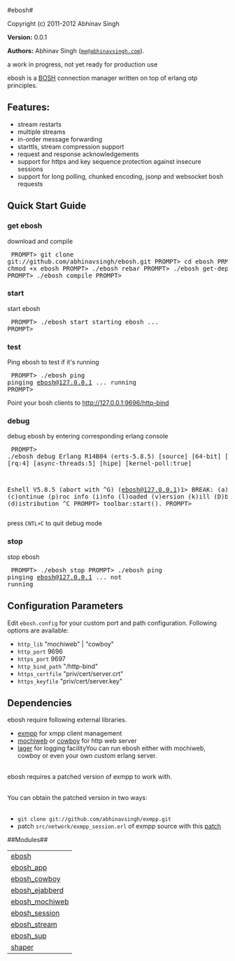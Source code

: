 

#ebosh#


Copyright (c) 2011-2012 Abhinav Singh

__Version:__ 0.0.1

__Authors:__ Abhinav Singh ([`me@abhinavsingh.com`](mailto:me@abhinavsingh.com)).

a work in progress, not yet ready for production use

ebosh is a [BOSH](http://xmpp.org/extensions/xep-0124.md) connection manager written on top of erlang otp principles.

Features:
----------
* stream restarts
* multiple streams
* in-order message forwarding
* starttls, stream compression support
* request and response acknowledgements
* support for https and key sequence protection against insecure sessions
* support for long polling, chunked encoding, jsonp and websocket bosh requests

Quick Start Guide
------------------

### get ebosh

download and compile<pre>
PROMPT> git clone git://github.com/abhinavsingh/ebosh.git
PROMPT> cd ebosh
PRMOPT> chmod +x ebosh
PROMPT> ./ebosh rebar
PROMPT> ./ebosh get-deps
PROMPT> ./ebosh compile
PROMPT>
</pre>

### start

start ebosh<pre>
PROMPT> ./ebosh start
starting ebosh ...
PROMPT></pre>

### test

Ping ebosh to test if it's running<pre>
PROMPT> ./ebosh ping
pinging ebosh@127.0.0.1 ...
running
PROMPT></pre>

Point your bosh clients to http://127.0.0.1:9696/http-bind

### debug

debug ebosh by entering corresponding erlang console<pre>
PROMPT> ./ebosh debug
Erlang R14B04 (erts-5.8.5) [source] [64-bit] [smp:4:4] [rq:4] [async-threads:5] [hipe] [kernel-poll:true]

Eshell V5.8.5  (abort with ^G)
(ebosh@127.0.0.1)1>
BREAK: (a)bort (c)ontinue (p)roc info (i)nfo (l)oaded
       (v)ersion (k)ill (D)b-tables (d)istribution
^C
PROMPT> toolbar:start().
PROMPT>
</pre>

press `CNTL+C` to quit debug mode

### stop

stop ebosh<pre>
PROMPT> ./ebosh stop
PROMPT> ./ebosh ping
pinging ebosh@127.0.0.1 ...
not running
</pre>

Configuration Parameters
-------------------------
Edit `ebosh.config` for your custom port and path configuration. Following options are available:
* `http_lib`          "mochiweb" | "cowboy"
* `http_port`         9696
* `https_port`        9697
* `http_bind_path`    "/http-bind"
* `https_certfile`    "priv/cert/server.crt"
* `https_keyfile`     "priv/cert/server.key"

Dependencies
-------------
ebosh require following external libraries.

* [exmpp](https://github.com/abhinavsingh/exmpp/) for xmpp client management
* [mochiweb](https://github.com/abhinavsingh/mochiweb/) or [cowboy](https://github.com/abhinavsingh/cowboy/) for http web server
* [lager](https://github/abhinavsingh/lager/) for logging facilityYou can run ebosh either with mochiweb, cowboy or even your own custom erlang server.
<br></br>

ebosh requires a patched version of exmpp to work with.
<br></br>

You can obtain the patched version in two ways:
<br></br>

* `git clone git://github.com/abhinavsingh/exmpp.git`
* patch `src/network/exmpp_session.erl` of exmpp source with this [patch](https://github.com/abhinavsingh/exmpp/commit/580d736ad9c6c776ee1cc83bdcf2f63ca9096b2c)


##Modules##


<table width="100%" border="0" summary="list of modules">
<tr><td><a href="ebosh.md" class="module">ebosh</a></td></tr>
<tr><td><a href="ebosh_app.md" class="module">ebosh_app</a></td></tr>
<tr><td><a href="ebosh_cowboy.md" class="module">ebosh_cowboy</a></td></tr>
<tr><td><a href="ebosh_ejabberd.md" class="module">ebosh_ejabberd</a></td></tr>
<tr><td><a href="ebosh_mochiweb.md" class="module">ebosh_mochiweb</a></td></tr>
<tr><td><a href="ebosh_session.md" class="module">ebosh_session</a></td></tr>
<tr><td><a href="ebosh_stream.md" class="module">ebosh_stream</a></td></tr>
<tr><td><a href="ebosh_sup.md" class="module">ebosh_sup</a></td></tr>
<tr><td><a href="shaper.md" class="module">shaper</a></td></tr></table>

